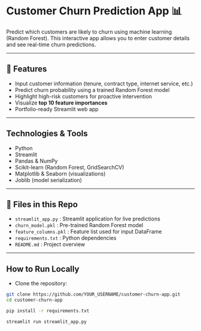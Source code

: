 # Customer Churn Prediction App 📊

Predict which customers are likely to churn using machine learning (Random Forest). This interactive app allows you to enter customer details and see real-time churn predictions.

---

## 🔹 Features

- Input customer information (tenure, contract type, internet service, etc.)  
- Predict churn probability using a trained Random Forest model  
- Highlight high-risk customers for proactive intervention  
- Visualize **top 10 feature importances**  
- Portfolio-ready Streamlit web app

---

## Technologies & Tools

- Python  
- Streamlit  
- Pandas & NumPy  
- Scikit-learn (Random Forest, GridSearchCV)  
- Matplotlib & Seaborn (visualizations)  
- Joblib (model serialization)

---

## 📁 Files in this Repo

- `streamlit_app.py` : Streamlit application for live predictions  
- `churn_model.pkl` : Pre-trained Random Forest model  
- `feature_columns.pkl` : Feature list used for input DataFrame  
- `requirements.txt` : Python dependencies  
- `README.md` : Project overview  

---

## How to Run Locally

- Clone the repository:
```bash
git clone https://github.com/YOUR_USERNAME/customer-churn-app.git
cd customer-churn-app

pip install -r requirements.txt

streamlit run streamlit_app.py





